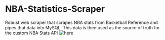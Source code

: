 # NBA-Statistics-Scraper
Robust web scraper that scrapes NBA stats from Basketball Reference and pipes that data into MySQL. This data is then used as the source of truth for the custom NBA Stats API ![here](https://github.com/TannerBarcelos/NBA-Statistics-API)
